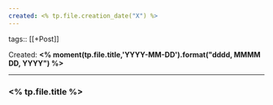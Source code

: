 ```yaml
---
created: <% tp.file.creation_date("X") %>
---
```


tags:: [[+Post]]

Created: **<% moment(tp.file.title,'YYYY-MM-DD').format("dddd, MMMM DD, YYYY") %>**

---

### <% tp.file.title %>
